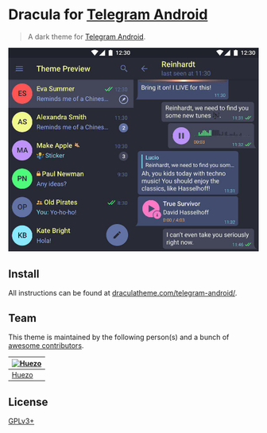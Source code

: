 # Dracula for [Telegram Android](https://play.google.com/store/apps/details?id=org.telegram.messenger)

> A dark theme for [Telegram Android](https://play.google.com/store/apps/details?id=org.telegram.messenger).

![Screenshot](./screenshot.png)

## Install

All instructions can be found at [draculatheme.com/telegram-android/](https://draculatheme.com/telegram-android/).

## Team

This theme is maintained by the following person(s) and a bunch of [awesome contributors](https://github.com/dracula/telegram-android/graphs/contributors).

[![Huezo](https://avatars0.githubusercontent.com/u/15940634?s=70)](https://github.com/huezo) |
--- |
[Huezo](https://github.com/huezo) |

## License

[GPLv3+](./LICENSE)
